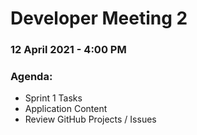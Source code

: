 # Developer Meeting 2

### 12 April 2021 - 4:00 PM

### Agenda:

- Sprint 1 Tasks
- Application Content
- Review GitHub Projects / Issues
